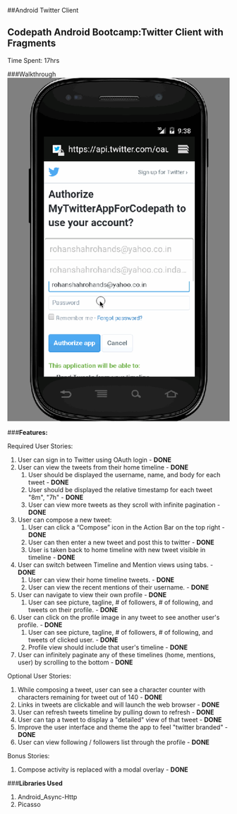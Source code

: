##Android Twitter Client
## Codepath Android Bootcamp:Twitter Client with Fragments

Time Spent: 17hrs

###Walkthrough
![Twitter Client](TwitterFragmentDemo.gif)

###**Features:**

Required User Stories:
  1. User can sign in to Twitter using OAuth login - **DONE**
  2. User can view the tweets from their home timeline - **DONE**
      1. User should be displayed the username, name, and body for each tweet - **DONE**
      2. User should be displayed the relative timestamp for each tweet "8m", "7h" - **DONE**
      3. User can view more tweets as they scroll with infinite pagination - **DONE**
  3. User can compose a new tweet: 
      1. User can click a “Compose” icon in the Action Bar on the top right - **DONE**
      2. User can then enter a new tweet and post this to twitter - **DONE**
      3. User is taken back to home timeline with new tweet visible in timeline - **DONE**
  4. User can switch between Timeline and Mention views using tabs. - **DONE**
      1. User can view their home timeline tweets. - **DONE**
      2. User can view the recent mentions of their username. - **DONE**
  5. User can navigate to view their own profile - **DONE**
      1. User can see picture, tagline, # of followers, # of following, and tweets on their profile. - **DONE**
  6. User can click on the profile image in any tweet to see another user's profile. - **DONE**
      1. User can see picture, tagline, # of followers, # of following, and tweets of clicked user. - **DONE**
      2. Profile view should include that user's timeline - **DONE**
  7. User can infinitely paginate any of these timelines (home, mentions, user) by scrolling to the bottom - **DONE**

Optional User Stories:
  1. While composing a tweet, user can see a character counter with characters remaining for tweet out of 140 - **DONE**
  2. Links in tweets are clickable and will launch the web browser - **DONE**
  3. User can refresh tweets timeline by pulling down to refresh - **DONE**
  4. User can tap a tweet to display a "detailed" view of that tweet - **DONE**
  5. Improve the user interface and theme the app to feel "twitter branded" - **DONE**
  6. User can view following / followers list through the profile - **DONE**
 
Bonus Stories:
  1. Compose activity is replaced with a modal overlay - **DONE**
  
###**Libraries Used**
  1. Android_Async-Http
  2. Picasso

